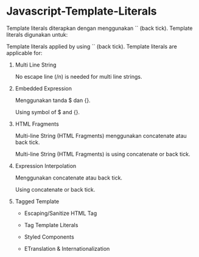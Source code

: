 # Javascript-Template-Literals

Template literals diterapkan dengan menggunakan `` (back tick). Template literals digunakan untuk:

Template literals applied by using `` (back tick). Template literals are applicable for:

1. Multi Line String

   No escape line (/n) is needed for multi line strings.
   
2. Embedded Expression

   Menggunakan tanda $ dan {}.
   
   Using symbol of $ and {}.

3. HTML Fragments

   Multi-line String (HTML Fragments) menggunakan concatenate atau back tick.
   
   Multi-line String (HTML Fragments) is using concatenate or back tick.
   
4. Expression Interpolation

   Menggunakan concatenate atau back tick.
   
   Using concatenate or back tick.
   
5. Tagged Template

   - Escaping/Sanitize HTML Tag
   
   - Tag Template Literals
   
   - Styled Components
   
   - ETranslation & Internationalization

